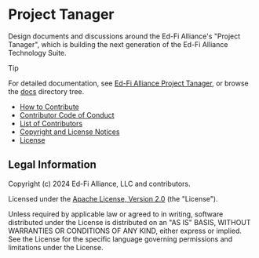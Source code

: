 # Project Tanager

Design documents and discussions around the Ed-Fi Alliance's "Project Tanager",
which is building the next generation of the Ed-Fi Alliance Technology Suite.

> [!TIP]
> For detailed documentation, see [Ed-Fi Alliance Project
> Tanager](https://ed-fi-alliance-oss.github.io/project-tanager), or browse the
> [docs](docs) directory tree.

* [How to Contribute](./CONTRIBUTING.md)
* [Contributor Code of Conduct](./CODE_OF_CONDUCT.md)
* [List of Contributors](./CONTRIBUTORS.md)
* [Copyright and License Notices](./NOTICES.md)
* [License](./LICENSE)

## Legal Information

Copyright (c) 2024 Ed-Fi Alliance, LLC and contributors.

Licensed under the [Apache License, Version 2.0](./LICENSE) (the
"License").

Unless required by applicable law or agreed to in writing, software distributed
under the License is distributed on an "AS IS" BASIS, WITHOUT WARRANTIES OR
CONDITIONS OF ANY KIND, either express or implied. See the License for the
specific language governing permissions and limitations under the License.
